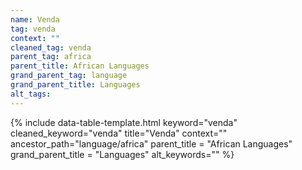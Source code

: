 ```yaml
---
name: Venda
tag: venda
context: ""
cleaned_tag: venda
parent_tag: africa
parent_title: African Languages
grand_parent_tag: language
grand_parent_title: Languages
alt_tags: 
---
```


{% include data-table-template.html 
  keyword="venda" 
  cleaned_keyword="venda" 
  title="Venda"
  context=""
  ancestor_path="language/africa" 
  parent_title = "African Languages"
  grand_parent_title = "Languages"
  alt_keywords=""
%}

